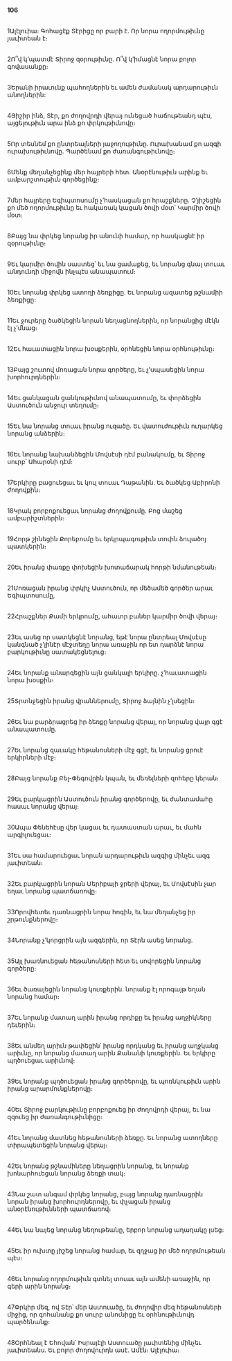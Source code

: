 **106**

\
1Ալէլուիա։ Գոհացէք Տէրիցը որ բարի է. Որ նորա ողորմութիւնը յաւիտեան է։

\
2Ո՞վ կ’պատմէ Տիրոջ զօրութիւնը. Ո՞վ կ’իմացնէ նորա բոլոր գովասանքը։

\
3Երանի իրաւունք պահողներին եւ ամեն ժամանակ արդարութիւն անողներին։

\
4Յիշիր ինձ, Տէր, քո ժողովրդի վերայ ունեցած հաճութեանդ պէս, այցելութիւն արա ինձ քո փրկութիւնովը։

\
5Որ տեսնեմ քո ընտրեալների յաջողութիւնը. Ուրախանամ քո ազգի ուրախութիւնովը. Պարծենամ քո ժառանգութիւնովը։

\
6Մենք մեղանչեցինք մեր հայրերի հետ. Անօրէնութիւն արինք եւ ամբարշտութիւն գործեցինք։

\
7մեր հայրերը Եգիպտոսումը չ’հասկացան քո հրաշքները. Չ’յիշեցին քո մեծ ողորմութիւնը եւ հակառակ կացան ծովի մօտ՝ Կարմիր ծովի մօտ։

\
8Բայց նա փրկեց նորանց իր անունի համար, որ հասկացնէ իր զօրութիւնը։

\
9Եւ կարմիր ծովին սաստեց՝ եւ նա ցամաքեց, եւ նորանց գնալ տուաւ անդունդի միջովն ինչպէս անապատում։

\
10Եւ նորանց փրկեց ատողի ձեռքիցը. Եւ նորանց ազատեց թշնամիի ձեռքիցը։

\
11Եւ ջուրերը ծածկեցին նորան նեղացնողներին, որ նորանցից մէկն էլ չ’մնաց։

\
12Եւ հաւատացին նորա խօսքերին, օրհնեցին նորա օրհնութիւնը։

\
13Բայց շուտով մոռացան նորա գործերը, եւ չ’սպասեցին նորա խորհուրդներին։

\
14Եւ ցանկացան ցանկութիւնով անապատումը, եւ փորձեցին Աստուծուն անջուր տեղումը։

\
15Եւ նա նորանց տուաւ իրանց ուզածը. Եւ վատուժութիւն ուղարկեց նորանց անձերին։

\
16Եւ նորանք նախանձեցին Մովսէսի դէմ բանակումը, եւ Տիրոջ սուրբ՝ Ահարօնի դէմ։

\
17Երկիրը բացուեցաւ եւ կուլ տուաւ Դաթանին. Եւ ծածկեց Աբիրոնի ժողովքին։

\
18Կրակ բորբոքուեցաւ նորանց ժողովքումը. Բոց մաշեց ամբարիշտներին։

\
19Հորթ շինեցին Քորեբումը եւ երկրպագութիւն տուին ձուլածոյ պատկերին։

\
20Եւ իրանց փառքը փոխեցին խոտաճարակ հորթի նմանութեան։

\
21Մոռացան իրանց փրկիչ Աստուծուն, որ մեծամեծ գործեր արաւ Եգիպտոսումը,

\
22Հրաշքներ Քամի երկրումը, ահաւոր բաներ կարմիր ծովի վերայ։

\
23Եւ ասեց որ սատկեցնէ նորանց, եթէ նորա ընտրեալ Մովսէսը կանգնած չ’լինէր մէջտեղը նորա առաջին որ ետ դարձնէ նորա բարկութիւնը սատակեցնելուց։

\
24Եւ նորանք անարգեցին այն ցանկալի երկիրը. չ’հաւատացին նորա խօսքին։

\
25Տրտնջեցին իրանց վրաններումը, Տիրոջ ձայնին չ’լսեցին։

\
26Եւ նա բարձրացրեց իր ձեռքը նորանց վերայ, որ նորանց վայր գցէ անապատումը.

\
27Եւ նորանց զաւակը հեթանոսների մէջ գցէ, եւ նորանց ցրուէ երկիրների մէջ։

\
28Բայց նորանք Բել-Փեգովրին կպան, եւ մեռելների զոհերը կերան։

\
29Եւ բարկացրին Աստուծուն իրանց գործերովը, եւ ժանտամահը հասաւ նորանց վերայ։

\
30Ապա Փենեհէսը վեր կացաւ եւ դատաստան արաւ, եւ մահն արգիլուեցաւ։

\
31Եւ սա համարուեցաւ նորան արդարութիւն ազգից մինչեւ ազգ յաւիտեան։

\
32Եւ բարկացրին նորան Մերիբայի ջրերի վերայ, եւ Մովսէսին չար եղաւ նորանց պատճառովը։

\
33Որովհետեւ դառնացրին նորա հոգին, եւ նա մեղանչեց իր շրթունքներովը։

\
34Նորանք չ’կորցրին այն ազգերին, որ Տէրն ասեց նորանց.

\
35Այլ խառնուեցան հեթանոսների հետ եւ սովորեցին նորանց գործերը։

\
36Եւ ծառայեցին նորանց կուռքերին. նորանք էլ որոգայթ եղան նորանց համար։

\
37Եւ նորանք մատաղ արին իրանց որդիքը եւ իրանց աղջիկները դեւերին։

\
38Եւ անմեղ արիւն թափեցին՝ իրանց որդկանց եւ իրանց աղջկանց արիւնը, որ նորանց մատաղ արին Քանանի կուռքերին. Եւ երկիրը պղծուեցաւ արիւնով։

\
39Եւ նորանք պղծուեցան իրանց գործերովը, եւ պոռնկութիւն արին իրանց արարմունքներովը։

\
40Եւ Տիրոջ բարկութիւնը բորբոքուեց իր ժողովրդի վերայ, եւ նա զզուեց իր ժառանգութիւնիցը։

\
41Եւ նորանց մատնեց հեթանոսների ձեռքը. Եւ նորանց ատողները տիրապետեցին նորանց վերայ։

\
42Եւ նորանց թշնամիները նեղացրին նորանց, եւ նորանք խոնարհուեցան նորանց ձեռքի տակ։

\
43Նա շատ անգամ փրկեց նորանց, բայց նորանք դառնացրին նորան իրանց խորհուրդներովը, եւ փչացան իրանց անօրէնութիւնների պատճառով։

\
44Եւ նա նայեց նորանց նեղութեանը, երբոր նորանց աղաղակը լսեց։

\
45Եւ իր ուխտը յիշեց նորանց համար, եւ զղջաց իր մեծ ողորմութեան պէս։

\
46Եւ նորանց ողորմութիւն գտնել տուաւ այն ամենի առաջին, որ գերի արին նորանց։

\
47Փրկիր մեզ, ով Տէր՝ մեր Աստուածը, եւ ժողովիր մեզ հեթանոսների միջից, որ գոհանանք քո սուրբ անունիցը եւ օրհնութիւնովդ պարծենանք։

\
48Օրհնեալ է Եհովան՝ Իսրայէլի Աստուածը յաւիտենից մինչեւ յաւիտեանս. Եւ բոլոր ժողովուրդն ասէ. Ամէն։ Ալէլուիա։
